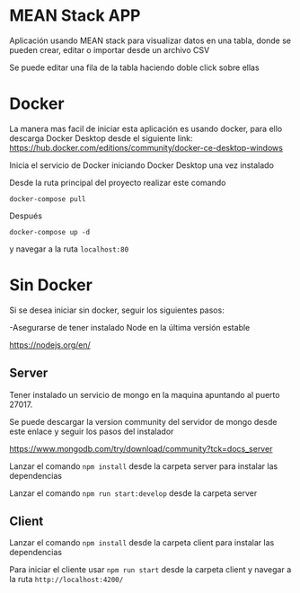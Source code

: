 # MEAN Stack APP

Aplicación usando MEAN stack para visualizar datos en una tabla, donde se pueden crear, editar o importar desde un archivo CSV

Se puede editar una fila de la tabla haciendo doble click sobre ellas


# Docker

La manera mas facil de iniciar esta aplicación es usando docker, para ello descarga Docker Desktop 
desde el siguiente link: https://hub.docker.com/editions/community/docker-ce-desktop-windows

Inicia el servicio de Docker iniciando Docker Desktop una vez instalado

Desde la ruta principal del proyecto realizar este comando 

`docker-compose pull`

Después

`docker-compose up -d`

y navegar a la ruta `localhost:80`

# Sin Docker

Si se desea iniciar sin docker, seguir los siguientes pasos:

-Asegurarse de tener instalado Node en la última versión estable

https://nodejs.org/en/

## Server

Tener instalado un servicio de mongo en la maquina apuntando al puerto 27017.

Se puede descargar la version community del servidor de mongo desde este enlace y seguir los pasos del instalador

https://www.mongodb.com/try/download/community?tck=docs_server

Lanzar el comando `npm install` desde la carpeta server para instalar las dependencias

Lanzar el comando `npm run start:develop` desde la carpeta server

## Client

Lanzar el comando `npm install` desde la carpeta client para instalar las dependencias

Para iniciar el cliente usar `npm run start` desde la carpeta client y navegar a la ruta `http://localhost:4200/`


